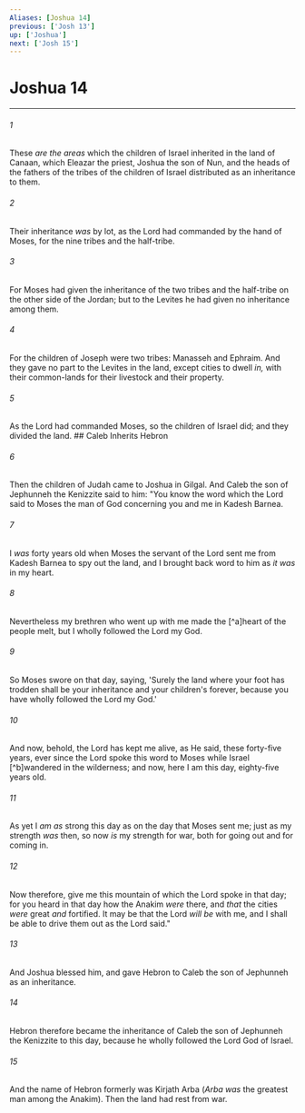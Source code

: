 ```yaml
---
Aliases: [Joshua 14]
previous: ['Josh 13']
up: ['Joshua']
next: ['Josh 15']
---
```

# Joshua 14

***


###### 1 
These _are the areas_ which the children of Israel inherited in the land of Canaan, which Eleazar the priest, Joshua the son of Nun, and the heads of the fathers of the tribes of the children of Israel distributed as an inheritance to them. 

###### 2 
Their inheritance _was_ by lot, as the Lord had commanded by the hand of Moses, for the nine tribes and the half-tribe. 

###### 3 
For Moses had given the inheritance of the two tribes and the half-tribe on the other side of the Jordan; but to the Levites he had given no inheritance among them. 

###### 4 
For the children of Joseph were two tribes: Manasseh and Ephraim. And they gave no part to the Levites in the land, except cities to dwell _in,_ with their common-lands for their livestock and their property. 

###### 5 
As the Lord had commanded Moses, so the children of Israel did; and they divided the land. ## Caleb Inherits Hebron 

###### 6 
Then the children of Judah came to Joshua in Gilgal. And Caleb the son of Jephunneh the Kenizzite said to him: "You know the word which the Lord said to Moses the man of God concerning you and me in Kadesh Barnea. 

###### 7 
I _was_ forty years old when Moses the servant of the Lord sent me from Kadesh Barnea to spy out the land, and I brought back word to him as _it was_ in my heart. 

###### 8 
Nevertheless my brethren who went up with me made the [^a]heart of the people melt, but I wholly followed the Lord my God. 

###### 9 
So Moses swore on that day, saying, 'Surely the land where your foot has trodden shall be your inheritance and your children's forever, because you have wholly followed the Lord my God.' 

###### 10 
And now, behold, the Lord has kept me alive, as He said, these forty-five years, ever since the Lord spoke this word to Moses while Israel [^b]wandered in the wilderness; and now, here I am this day, eighty-five years old. 

###### 11 
As yet I _am as_ strong this day as on the day that Moses sent me; just as my strength _was_ then, so now _is_ my strength for war, both for going out and for coming in. 

###### 12 
Now therefore, give me this mountain of which the Lord spoke in that day; for you heard in that day how the Anakim _were_ there, and _that_ the cities _were_ great _and_ fortified. It may be that the Lord _will be_ with me, and I shall be able to drive them out as the Lord said." 

###### 13 
And Joshua blessed him, and gave Hebron to Caleb the son of Jephunneh as an inheritance. 

###### 14 
Hebron therefore became the inheritance of Caleb the son of Jephunneh the Kenizzite to this day, because he wholly followed the Lord God of Israel. 

###### 15 
And the name of Hebron formerly was Kirjath Arba (_Arba was_ the greatest man among the Anakim). Then the land had rest from war.
